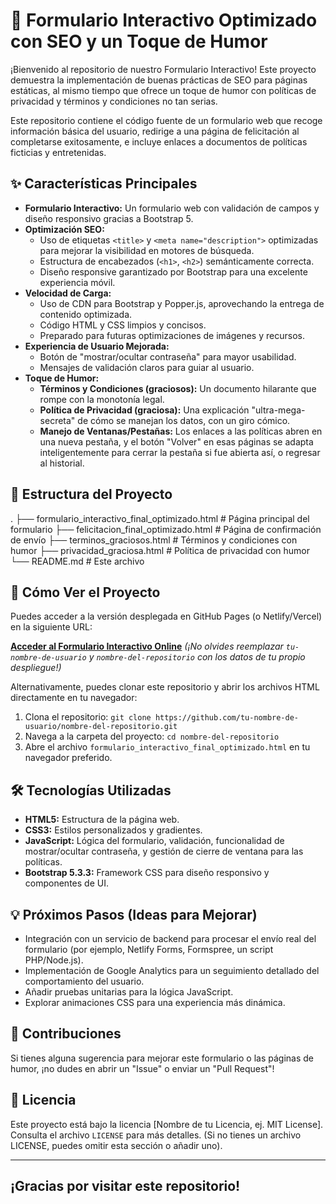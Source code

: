 # 🚀 Formulario Interactivo Optimizado con SEO y un Toque de Humor

¡Bienvenido al repositorio de nuestro Formulario Interactivo! Este proyecto demuestra la implementación de buenas prácticas de SEO para páginas estáticas, al mismo tiempo que ofrece un toque de humor con políticas de privacidad y términos y condiciones no tan serias.

Este repositorio contiene el código fuente de un formulario web que recoge información básica del usuario, redirige a una página de felicitación al completarse exitosamente, e incluye enlaces a documentos de políticas ficticias y entretenidas.

## ✨ Características Principales

* **Formulario Interactivo:** Un formulario web con validación de campos y diseño responsivo gracias a Bootstrap 5.
* **Optimización SEO:**
    * Uso de etiquetas `<title>` y `<meta name="description">` optimizadas para mejorar la visibilidad en motores de búsqueda.
    * Estructura de encabezados (`<h1>`, `<h2>`) semánticamente correcta.
    * Diseño responsive garantizado por Bootstrap para una excelente experiencia móvil.
* **Velocidad de Carga:**
    * Uso de CDN para Bootstrap y Popper.js, aprovechando la entrega de contenido optimizada.
    * Código HTML y CSS limpios y concisos.
    * Preparado para futuras optimizaciones de imágenes y recursos.
* **Experiencia de Usuario Mejorada:**
    * Botón de "mostrar/ocultar contraseña" para mayor usabilidad.
    * Mensajes de validación claros para guiar al usuario.
* **Toque de Humor:**
    * **Términos y Condiciones (graciosos):** Un documento hilarante que rompe con la monotonía legal.
    * **Política de Privacidad (graciosa):** Una explicación "ultra-mega-secreta" de cómo se manejan los datos, con un giro cómico.
    * **Manejo de Ventanas/Pestañas:** Los enlaces a las políticas abren en una nueva pestaña, y el botón "Volver" en esas páginas se adapta inteligentemente para cerrar la pestaña si fue abierta así, o regresar al historial.

## 📁 Estructura del Proyecto

.
├── formulario_interactivo_final_optimizado.html    # Página principal del formulario
├── felicitacion_final_optimizado.html              # Página de confirmación de envío
├── terminos_graciosos.html                         # Términos y condiciones con humor
├── privacidad_graciosa.html                        # Política de privacidad con humor
└── README.md                                       # Este archivo


## 🚀 Cómo Ver el Proyecto

Puedes acceder a la versión desplegada en GitHub Pages (o Netlify/Vercel) en la siguiente URL:

[**Acceder al Formulario Interactivo Online**](https://tu-nombre-de-usuario.github.io/nombre-del-repositorio/formulario_interactivo_final_optimizado.html)
*(¡No olvides reemplazar `tu-nombre-de-usuario` y `nombre-del-repositorio` con los datos de tu propio despliegue!)*

Alternativamente, puedes clonar este repositorio y abrir los archivos HTML directamente en tu navegador:

1.  Clona el repositorio:
    `git clone https://github.com/tu-nombre-de-usuario/nombre-del-repositorio.git`
2.  Navega a la carpeta del proyecto:
    `cd nombre-del-repositorio`
3.  Abre el archivo `formulario_interactivo_final_optimizado.html` en tu navegador preferido.

## 🛠️ Tecnologías Utilizadas

* **HTML5:** Estructura de la página web.
* **CSS3:** Estilos personalizados y gradientes.
* **JavaScript:** Lógica del formulario, validación, funcionalidad de mostrar/ocultar contraseña, y gestión de cierre de ventana para las políticas.
* **Bootstrap 5.3.3:** Framework CSS para diseño responsivo y componentes de UI.

## 💡 Próximos Pasos (Ideas para Mejorar)

* Integración con un servicio de backend para procesar el envío real del formulario (por ejemplo, Netlify Forms, Formspree, un script PHP/Node.js).
* Implementación de Google Analytics para un seguimiento detallado del comportamiento del usuario.
* Añadir pruebas unitarias para la lógica JavaScript.
* Explorar animaciones CSS para una experiencia más dinámica.

## 🤝 Contribuciones

Si tienes alguna sugerencia para mejorar este formulario o las páginas de humor, ¡no dudes en abrir un "Issue" o enviar un "Pull Request"!

## 📄 Licencia

Este proyecto está bajo la licencia [Nombre de tu Licencia, ej. MIT License]. Consulta el archivo `LICENSE` para más detalles. (Si no tienes un archivo LICENSE, puedes omitir esta sección o añadir uno).

---

**¡Gracias por visitar este repositorio!**
---
